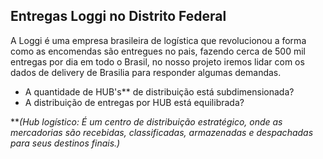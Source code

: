 ## Entregas Loggi no Distrito Federal

A Loggi é uma empresa brasileira de logística que revolucionou a forma como as encomendas são entregues no pais, fazendo cerca de 500 mil entregas por dia em todo o Brasil, no nosso projeto iremos lidar com os dados de delivery de Brasilia para responder algumas demandas.


- A quantidade de HUB's** de distribuição está subdimensionada?
- A distribuição de entregas por HUB está equilibrada?


***(Hub logístico: É um centro de distribuição estratégico, onde as mercadorias são recebidas, classificadas, armazenadas e despachadas para seus destinos finais.)*
